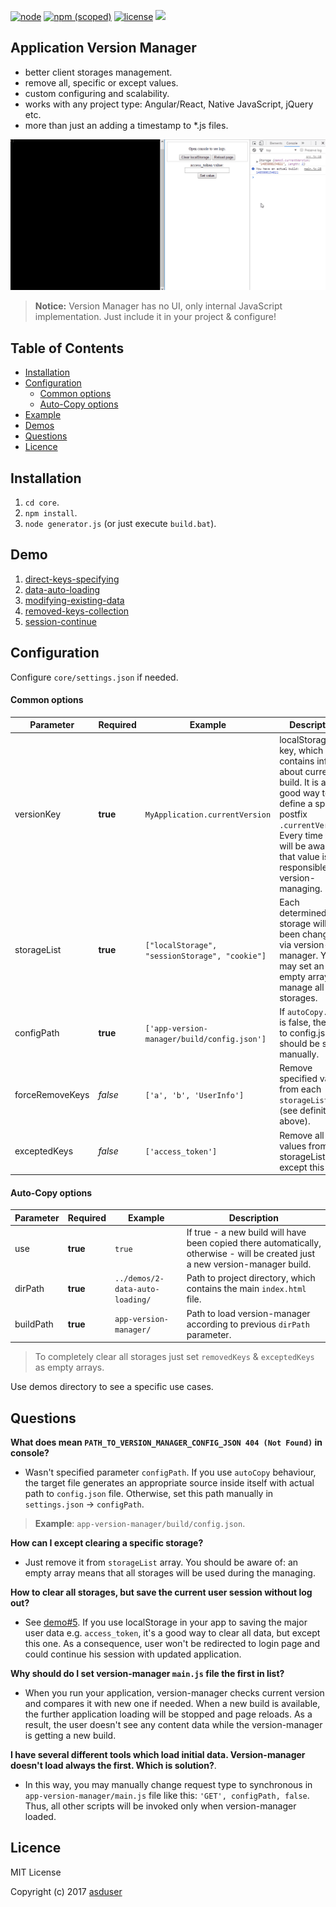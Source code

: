 [![node](https://img.shields.io/node/v/gh-badges.svg)]()
[![npm (scoped)](https://img.shields.io/npm/v/@cycle/core.svg)]()
[![license](https://img.shields.io/github/license/mashape/apistatus.svg)]()
[![](https://img.shields.io/badge/version-1.3-green.svg)]()

## Application Version Manager

* better client storages management.
* remove all, specific or except values.
* custom configuring and scalability.
* works with any project type: Angular/React, Native JavaScript, jQuery etc. 
* more than just an adding a timestamp to *.js files.

[![](description.gif)]()

> **Notice:** Version Manager has no UI, only internal JavaScript implementation. Just include it in your project & configure!

## Table of Contents

  * [Installation](#installation)
  * [Configuration](#configuration)
    - [Common options](#common-options)
    - [Auto-Copy options](#auto-copy-options)
  * [Example](#example)
  * [Demos](#demo)
  * [Questions](#questions)
  * [Licence](#licence)

## Installation

1. `cd core`.
2. `npm install`.
3. `node generator.js` (or just execute `build.bat`).

## Demo

1. [direct-keys-specifying](https://github.com/asduser/app-version-manager/tree/master/demos/1-direct-keys-specifying)
2. [data-auto-loading](https://github.com/asduser/app-version-manager/tree/master/demos/2-data-auto-loading)
3. [modifying-existing-data](https://github.com/asduser/app-version-manager/tree/master/demos/3-modifying-existing-data) 
4. [removed-keys-collection](https://github.com/asduser/app-version-manager/tree/master/demos/4-removed-keys-collection) 
5. [session-continue](https://github.com/asduser/app-version-manager/tree/master/demos/5-session-continue) 

## Configuration

Configure `core/settings.json` if needed.

#### Common options

| Parameter      | Required  | Example                                              | Description                                                                                                                      |
|----------------|-----------|--------------------------------------|----------------------------------------------------------------------------------------------------------------------------------|
| versionKey     |  **true** |    `MyApplication.currentVersion`    | localStorage key, which contains info about current build. It is a good way to define a special postfix `.currentVersion`. Every time you will be aware of that value is responsible for version-managing. |
| storageList    |  **true** |    `["localStorage", "sessionStorage", "cookie"]`    | Each determined storage will have been changed via version-manager. You may set an empty array[] to manage all storages. |
| configPath    |  **true** |    `['app-version-manager/build/config.json']`    | If `autoCopy.use` is false, the path to config.json should be set manually. |
| forceRemoveKeys    |  *false* |    `['a', 'b', 'UserInfo']`    | Remove specified values from each `storageList` item (see definition above). |
| exceptedKeys    |  *false* |    `['access_token']`    | Remove all values from storageList except this one. |

#### Auto-Copy options

| Parameter      | Required  | Example                                              | Description                                                                                                      |
|----------------|-----------|--------------------------------------|----------------------------------------------------------------------------------------------------------------------------------|
| use    |  **true** |    `true`    | If true - a new build will have been copied there automatically, otherwise - will be created just a new version-manager build. |
| dirPath    |  **true** |    `../demos/2-data-auto-loading/`    | Path to project directory, which contains the main `index.html` file. |
| buildPath    |  **true** |    `app-version-manager/`    | Path to load version-manager according to previous `dirPath` parameter. |

> To completely clear all storages just set `removedKeys` & `exceptedKeys` as empty arrays.

Use demos directory to see a specific use cases.

## Questions

**What does mean `PATH_TO_VERSION_MANAGER_CONFIG_JSON 404 (Not Found)` in console?**

* Wasn't specified parameter `configPath`. If you use `autoCopy` behaviour, the target file generates an appropriate source inside itself with actual path to `config.json` file.
Otherwise, set this path manually in `settings.json` -> `configPath`.

> **Example**: `app-version-manager/build/config.json`. 

**How can I except clearing a specific storage?**

* Just remove it from `storageList` array. You should be aware of: an empty array means that all storages will be used during the managing.

**How to clear all storages, but save the current user session without log out?**

* See [demo#5](https://github.com/asduser/app-version-manager/tree/master/demos/5-session-continue). If you use localStorage in your app to saving the major user data e.g. `access_token`, it's a good way to clear all data, but except this one. As a consequence, user won't be redirected to login page and could continue his session with updated application.

**Why should do I set version-manager `main.js` file the first in list?**

* When you run your application, version-manager checks current version and compares it with new one if needed. When a new build is available, the further application loading will be stopped and page reloads. As a result, the user doesn't see any content data while the version-manager is getting a new build.
 
**I have several different tools which load initial data. Version-manager doesn't load always the first. Which is solution?**.

* In this way, you may manually change request type to synchronous in `app-version-manager/main.js` file like this: `'GET', configPath, false`. Thus, all other scripts will be invoked only when version-manager loaded. 

## Licence

MIT License

Copyright (c) 2017 [asduser](https://github.com/asduser)